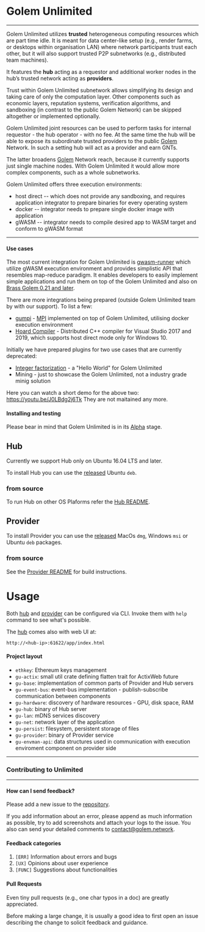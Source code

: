 # Golem Unlimited

---

Golem Unlimited utilizes **trusted** heterogeneous computing resources which are part time idle. It is meant for data center-like setup (e.g., render farms, or desktops within organisation LAN) where network participants trust each other, but it will also support trusted P2P subnetworks (e.g., distributed team machines).

It features the **hub** acting as a requestor and additional worker nodes in the hub’s trusted network acting as **providers**.

Trust within Golem Unlimited subnetwork allows simplifying its design and taking care of only the computation layer. Other components such as economic layers, reputation systems, verification algorithms, and sandboxing (in contrast to the public Golem Network) can be skipped altogether or implemented optionally.

Golem Unlimited joint resources can be used to perform tasks for internal requestor - the hub operator - with no fee. At the same time the hub will be able to expose its subordinate trusted providers to the public [Golem](https://golem.network) Network. In such a setting hub will act as a provider and earn GNTs.  

The latter broadens [Golem](https://golem.network) Network reach, because it currently supports just single machine nodes. With Golem Unlimited it would allow more complex components, such as a whole subnetworks.

Golem Unlimited offers three execution environments:
- host direct -- which does not provide any sandboxing, and requires application integrator to prepare binaries for every operating system
- docker -- integrator needs to prepare single docker image with application
- gWASM -- integrator needs to compile desired app to WASM target and conform to gWASM format

---

#### Use cases
The most current integration for Golem Unlimited is [gwasm-runner](https://github.com/golemfactory/gwasm-runner/) which utilize gWASM execution environment and provides simplistic API that resembles map-reduce paradigm. It enables developers to easily implement simple applications and run them on top of the Golem Unlimited and also on [Brass Golem 0.21 and later](https://blog.golemproject.net/brass-golem-beta-0-21-0-hello-mainnet-gwasm/).

There are more integrations being prepared (outside Golem Unlimited team by with our support).
To list a few:
* [gumpi](https://github.com/golemfactory/gumpi) - [MPI](https://en.wikipedia.org/wiki/Message_Passing_Interface) implemented on top of Golem Unlimited, utilising docker execution environment
* [Hoard Compiler](https://github.com/hoardexchange/HoardCompiler) - Distributed C++ compiler
for Visual Studio 2017 and 2019, which supports host direct mode only for Windows 10.

Initially we have prepared plugins for two use cases that are currently deprecated:
* [Integer factorization](https://github.com/golemfactory/gu-int-factorization) - a "Hello
World" for Golem Unlimited 
* Mining - just to showcase the Golem Unlimited, not a industry grade minig solution 

Here you can watch a short demo for the above two: https://youtu.be/J0LBdg2j6Tk
They are not maitained any more.

#### Installing and testing

Please bear in mind that Golem Unlimited is in its [Alpha](https://en.wikipedia.org/wiki/Software_release_life_cycle#Alpha) stage.

## Hub
Currently we support Hub only on Ubuntu 16.04 LTS and later.

To install Hub you can use the [released](https://github.com/golemfactory/golem-unlimited/releases) Ubuntu `deb`.

### from source
To run Hub on other OS Plaforms refer the [Hub README](gu-hub).

## Provider

To install Provider you can use the [released](https://github.com/golemfactory/golem-unlimited/releases) MacOs `dmg`, Windows `msi` or Ubuntu `deb` packages.

### from source
See the [Provider README](gu-provider) for build instructions.

# Usage

Both [hub](gu-hub) and [provider](gu-provider) can be configured via CLI. Invoke them with `help`
command to see what's possible.

The [hub](gu-hub) comes also with web UI at:
```
http://<hub-ip>:61622/app/index.html
```

#### Project layout
*  `ethkey`: Ethereum keys management
*  `gu-actix`: small util crate defining flatten trait for ActixWeb future
*  `gu-base`: implementation of common parts of Provider and Hub servers
*  `gu-event-bus`: event-bus implementation - publish-subscribe communication between components
*  `gu-hardware`: discovery of hardware resources - GPU, disk space, RAM
*  `gu-hub`: binary of Hub server
*  `gu-lan`: mDNS services discovery
*  `gu-net`: network layer of the application
*  `gu-persist`: filesystem, persistent storage of files
*  `gu-provider`: binary of Provider service
*  `gu-envman-api`: data structures used in communication with execution enviroment component on provider side

---

### Contributing to Unlimited

---

#### How can I send feedback? 
Please add a new issue to the [repository](https://github.com/golemfactory/golem-unlimited/issues). 

If you add information about an error, please append as much information as possible, try to add screenshots and attach your logs to the issue. You also can send your detailed comments to [contact@golem.network](mailto:contact@golem.network).

#### Feedback categories

1. `[ERR]` Information about errors and bugs
2. `[UX]` Opinions about user experience
3. `[FUNC]` Suggestions about functionalities

#### Pull Requests

Even tiny pull requests (e.g., one char typos in a doc) are greatly appreciated.

Before making a large change, it is usually a good idea to first open an issue describing the change to solicit feedback and guidance.
